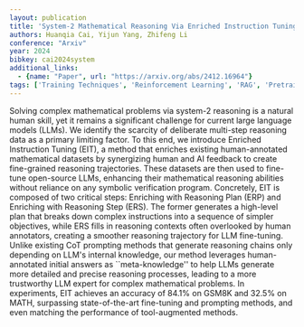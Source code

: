 ```yaml
---
layout: publication
title: 'System-2 Mathematical Reasoning Via Enriched Instruction Tuning'
authors: Huanqia Cai, Yijun Yang, Zhifeng Li
conference: "Arxiv"
year: 2024
bibkey: cai2024system
additional_links:
  - {name: "Paper", url: "https://arxiv.org/abs/2412.16964"}
tags: ['Training Techniques', 'Reinforcement Learning', 'RAG', 'Pretraining Methods', 'Fine-Tuning', 'Prompting']
---
```

Solving complex mathematical problems via system-2 reasoning is a natural
human skill, yet it remains a significant challenge for current large language
models (LLMs). We identify the scarcity of deliberate multi-step reasoning data
as a primary limiting factor. To this end, we introduce Enriched Instruction
Tuning (EIT), a method that enriches existing human-annotated mathematical
datasets by synergizing human and AI feedback to create fine-grained reasoning
trajectories. These datasets are then used to fine-tune open-source LLMs,
enhancing their mathematical reasoning abilities without reliance on any
symbolic verification program. Concretely, EIT is composed of two critical
steps: Enriching with Reasoning Plan (ERP) and Enriching with Reasoning Step
(ERS). The former generates a high-level plan that breaks down complex
instructions into a sequence of simpler objectives, while ERS fills in
reasoning contexts often overlooked by human annotators, creating a smoother
reasoning trajectory for LLM fine-tuning. Unlike existing CoT prompting methods
that generate reasoning chains only depending on LLM's internal knowledge, our
method leverages human-annotated initial answers as ``meta-knowledge'' to help
LLMs generate more detailed and precise reasoning processes, leading to a more
trustworthy LLM expert for complex mathematical problems. In experiments, EIT
achieves an accuracy of 84.1% on GSM8K and 32.5% on MATH, surpassing
state-of-the-art fine-tuning and prompting methods, and even matching the
performance of tool-augmented methods.
